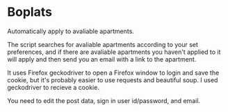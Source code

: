# Boplats
Automatically apply to avaliable apartments.

The script searches for avaliable apartments according to your set preferences, and if there are avaliable apartments you haven't applied to it will apply and then send you an email with a link to the apartment.

It uses Firefox geckodriver to open a Firefox window to login and save the cookie, but it's probably easier to use requests and beautiful soup. I used geckodriver to recieve a cookie.

You need to edit the post data, sign in user id/password, and email.
